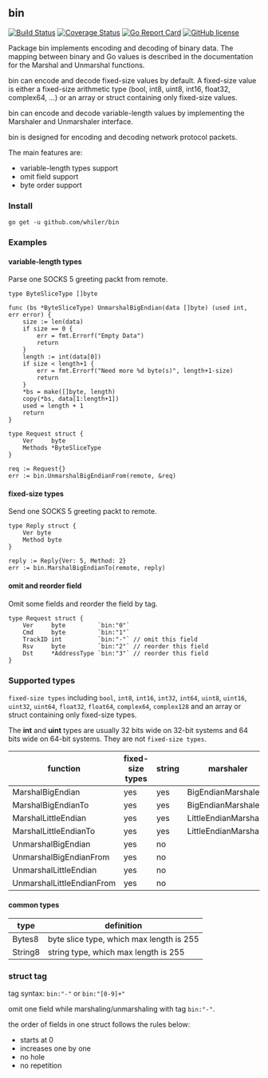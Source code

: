 ## bin ##
[![Build Status](https://travis-ci.org/whiler/bin.svg?branch=master)](https://travis-ci.org/whiler/bin) [![Coverage Status](https://coveralls.io/repos/github/whiler/bin/badge.svg)](https://coveralls.io/github/whiler/bin) [![Go Report Card](https://goreportcard.com/badge/whiler/bin)](https://goreportcard.com/report/whiler/bin) [![GitHub license](https://img.shields.io/github/license/whiler/bin.svg)](https://github.com/whiler/bin/blob/master/LICENSE)

Package bin implements encoding and decoding of binary data.
The mapping between binary and Go values is described in the documentation for the Marshal and Unmarshal functions.

bin can encode and decode fixed-size values by default.
A fixed-size value is either a fixed-size arithmetic type (bool, int8, uint8, int16, float32, complex64, ...) or an array or struct containing only fixed-size values.

bin can encode and decode variable-length values by implementing the Marshaler and Unmarshaler interface.

bin is designed for encoding and decoding network protocol packets.

The main features are:
- variable-length types support
- omit field support
- byte order support

### Install ###
```
go get -u github.com/whiler/bin
```

### Examples ###
#### variable-length types ####
Parse one SOCKS 5 greeting packt from remote.
```
type ByteSliceType []byte

func (bs *ByteSliceType) UnmarshalBigEndian(data []byte) (used int, err error) {
	size := len(data)
	if size == 0 {
		err = fmt.Errorf("Empty Data")
		return
	}
	length := int(data[0])
	if size < length+1 {
		err = fmt.Errorf("Need more %d byte(s)", length+1-size)
		return
	}
	*bs = make([]byte, length)
	copy(*bs, data[1:length+1])
	used = length + 1
	return
}

type Request struct {
	Ver     byte
	Methods *ByteSliceType
}

req := Request{}
err := bin.UnmarshalBigEndianFrom(remote, &req)
```

#### fixed-size types ####
Send one SOCKS 5 greeting packt to remote.
```
type Reply struct {
	Ver byte
	Method byte
}

reply := Reply{Ver: 5, Method: 2}
err := bin.MarshalBigEndianTo(remote, reply)
```

#### omit and reorder field ####
Omit some fields and reorder the field by tag.
```
type Request struct {
	Ver     byte         `bin:"0"`
	Cmd     byte         `bin:"1"`
	TrackID int          `bin:"-"` // omit this field
	Rsv     byte         `bin:"2"` // reorder this field
	Dst     *AddressType `bin:"3"` // reorder this field
}
```

### Supported types ###
`fixed-size types` including `bool`, `int8`, `int16`, `int32`, `int64`, `uint8`, `uint16`, `uint32`, `uint64`, `float32`, `float64`, `complex64`, `complex128` and an array or struct containing only fixed-size types.

The **int** and **uint** types are usually 32 bits wide on 32-bit systems and 64 bits wide on 64-bit systems. They are not `fixed-size types`.

| function                  | fixed-size types | string | marshaler               | unmarshaler             |
|---------------------------|------------------|--------|-------------------------|-------------------------|
| MarshalBigEndian          | yes              | yes    | BigEndianMarshaler      |                         |
| MarshalBigEndianTo        | yes              | yes    | BigEndianMarshaler      |                         |
| MarshalLittleEndian       | yes              | yes    | LittleEndianMarshaler   |                         |
| MarshalLittleEndianTo     | yes              | yes    | LittleEndianMarshaler   |                         |
| UnmarshalBigEndian        | yes              | no     |                         | BigEndianUnmarshaler    |
| UnmarshalBigEndianFrom    | yes              | no     |                         | BigEndianUnmarshaler    |
| UnmarshalLittleEndian     | yes              | no     |                         | LittleEndianUnmarshaler |
| UnmarshalLittleEndianFrom | yes              | no     |                         | LittleEndianUnmarshaler |

#### common types ####
| type    | definition                               |
|---------|------------------------------------------|
| Bytes8  | byte slice type, which max length is 255 |
| String8 | string type, which max length is 255     |

### struct tag ###
tag syntax: `bin:"-"` or `bin:"[0-9]+"`

omit one field while marshaling/unmarshaling with tag `bin:"-"`.

the order of fields in one struct follows the rules below:
- starts at 0
- increases one by one
- no hole
- no repetition
